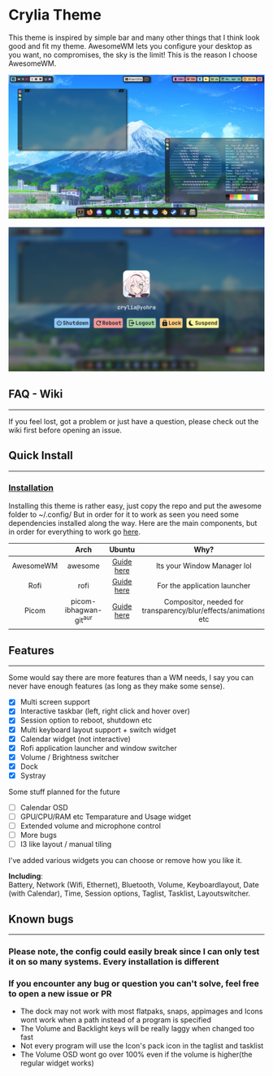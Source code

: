# Crylia Theme

This theme is inspired by simple bar and many other things that I think look good and fit my theme. AwesomeWM lets you configure your desktop as you want, no compromises, the sky is the limit!
This is the reason I choose AwesomeWM.

![Desktop](./desktop.png)

![Lockscreen](./lockscreen.png)

## FAQ - Wiki

---

If you feel lost, got a problem or just have a question, please check out the wiki first before opening an issue.

## Quick Install

---

### [Installation](https://github.com/Crylia/crylia-theme/wiki/Guide)

Installing this theme is rather easy, just copy the repo and put the awesome folder to ~/.config/
But in order for it to work as seen you need some dependencies installed along the way. Here are the main components, but in order for everything to work go [here](https://github.com/Crylia/crylia-theme/wiki/Guide).

||Arch|Ubuntu|Why?|
|:-:|:-:|:-:|:-:|
|AwesomeWM|awesome|[Guide here](https://github.com/awesomeWM/awesome)|Its your Window Manager lol|
|Rofi|rofi|[Guide here](https://github.com/davatorium/rofi)|For the application launcher|
|Picom|picom-ibhagwan-git<sup>aur</sup>|[Guide here](https://github.com/jonaburg/picom/security)|Compositor, needed for transparency/blur/effects/animations etc|
|||||

## Features

---

Some would say there are more features than a WM needs, I say you can never have enough features (as long as they make some sense).

- [x] Multi screen support
- [x] Interactive taskbar (left, right click and hover over)
- [x] Session option to reboot, shutdown etc
- [x] Multi keyboard layout support + switch widget
- [x] Calendar widget (not interactive)
- [x] Rofi application launcher and window switcher
- [x] Volume / Brightness switcher
- [X] Dock
- [x] Systray

Some stuff planned for the future

- [ ] Calendar OSD
- [ ] GPU/CPU/RAM etc Temparature and Usage widget
- [ ] Extended volume and microphone control
- [ ] More bugs
- [ ] I3 like layout / manual tiling

I've added various widgets you can choose or remove how you like it.

__Including__:<br>
Battery, Network (Wifi, Ethernet), Bluetooth, Volume, Keyboardlayout, Date (with Calendar), Time, Session options, Taglist, Tasklist, Layoutswitcher.

## Known bugs

---

### Please note, the config could easily break since I can only test it on so many systems. Every installation is different

### __If you encounter any bug or question you can't solve, feel free to open a new issue or PR__

- The dock may not work with most flatpaks, snaps, appimages and Icons wont work when a path instead of a program is specified
- The Volume and Backlight keys will be really laggy when changed too fast
- Not every program will use the Icon's pack icon in the taglist and tasklist
- The Volume OSD wont go over 100% even if the volume is higher(the regular widget works)
